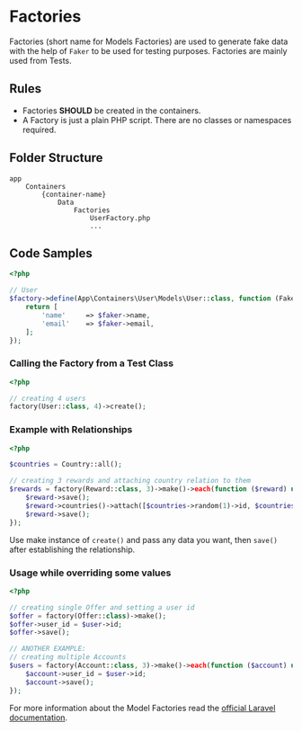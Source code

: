 # Factories

Factories (short name for Models Factories) are used to generate fake data with the help of `Faker` to be used for 
testing purposes. Factories are mainly used from Tests.

## Rules

- Factories **SHOULD** be created in the containers.
- A Factory is just a plain PHP script. There are no classes or namespaces required.

## Folder Structure

```
app
    Containers
        {container-name}
            Data
                Factories
                    UserFactory.php
                    ...
```

## Code Samples

```php
<?php

// User
$factory->define(App\Containers\User\Models\User::class, function (Faker\Generator $faker) {
    return [
        'name'     => $faker->name,
        'email'    => $faker->email,
    ];
});
```

### Calling the Factory from a Test Class

```php
<?php

// creating 4 users
factory(User::class, 4)->create();
```

### Example with Relationships

```php
<?php

$countries = Country::all();

// creating 3 rewards and attaching country relation to them
$rewards = factory(Reward::class, 3)->make()->each(function ($reward) use ($countries) {
    $reward->save();
    $reward->countries()->attach([$countries->random(1)->id, $countries->random(1)->id]);
    $reward->save();
});
```

Use make instance of `create()` and pass any data you want, then `save()` after establishing the relationship.

### Usage while overriding some values

```php
<?php

// creating single Offer and setting a user id
$offer = factory(Offer::class)->make();
$offer->user_id = $user->id;
$offer->save();

// ANOTHER EXAMPLE:
// creating multiple Accounts
$users = factory(Account::class, 3)->make()->each(function ($account) use ($user) {
    $account->user_id = $user->id;
    $account->save();
});
```

For more information about the Model Factories read the 
[official Laravel documentation](https://laravel.com/docs/master/testing#model-factories).
